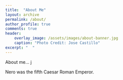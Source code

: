 ```yaml
---
title:  "About Me"
layout: archive
permalink: /about/
author_profile: true
comments: true
header:
    overlay_image: /assets/images/about-banner.jpg
    caption: "Photo Credit: Jose Castillo"
excerpt: "  "
---
```


About me... j



Nero was the fifth Caesar Roman Emperor.

